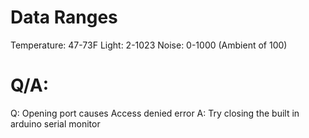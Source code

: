 # Data Ranges
Temperature: 47-73F
Light: 2-1023
Noise: 0-1000 (Ambient of 100)

# Q/A:
Q: Opening port causes Access denied error
A: Try closing the built in arduino serial monitor
